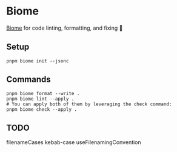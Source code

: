 # Biome

[Biome](https://biomejs.dev/) for code linting, formatting, and fixing 🌿

## Setup

```shell
pnpm biome init --jsonc
```

## Commands

```shell
pnpm biome format --write .
pnpm biome lint --apply .
# You can apply both of them by leveraging the check command:
pnpm biome check --apply .
```

## TODO

filenameCases  kebab-case
useFilenamingConvention
